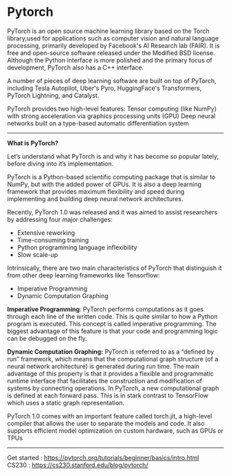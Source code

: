 # Pytorch

PyTorch is an open source machine learning library based on the Torch library,used for applications such as computer vision and natural language processing, primarily developed by Facebook's AI Research lab (FAIR). It is free and open-source software released under the Modified BSD license. Although the Python interface is more polished and the primary focus of development, PyTorch also has a C++ interface.

A number of pieces of deep learning software are built on top of PyTorch, including Tesla Autopilot, Uber's Pyro, HuggingFace's Transformers, PyTorch Lightning, and Catalyst.

PyTorch provides two high-level features:
Tensor computing (like NumPy) with strong acceleration via graphics processing units (GPU)
Deep neural networks built on a type-based automatic differentiation system

---

**What is PyTorch?**

Let’s understand what PyTorch is and why it has become so popular lately, before diving into it’s implementation.

PyTorch is a Python-based scientific computing package that is similar to NumPy, but with the added power of GPUs. It is also a deep learning framework that provides maximum flexibility and speed during implementing and building deep neural network architectures.

Recently, PyTorch 1.0 was released and it was aimed to assist researchers by addressing four major challenges:

- Extensive reworking
- Time-consuming training
- Python programming language inflexibility
- Slow scale-up

Intrinsically, there are two main characteristics of PyTorch that distinguish it from other deep learning frameworks like Tensorflow:

- Imperative Programming
- Dynamic Computation Graphing


**Imperative Programming**: PyTorch performs computations as it goes through each line of the written code. This is quite similar to how a Python program is executed. This concept is called imperative programming. The biggest advantage of this feature is that your code and programming logic can be debugged on the fly.

**Dynamic Computation Graphing:** PyTorch is referred to as a “defined by run” framework, which means that the computational graph structure (of a neural network architecture) is generated during run time. The main advantage of this property is that it provides a flexible and programmatic runtime interface that facilitates the construction and modification of systems by connecting operations. In PyTorch, a new computational graph is defined at each forward pass. This is in stark contrast to TensorFlow which uses a static graph representation.

PyTorch 1.0 comes with an important feature called torch.jit, a high-level compiler that allows the user to separate the models and code. It also supports efficient model optimization on custom hardware, such as GPUs or TPUs

---

Get started : https://pytorch.org/tutorials/beginner/basics/intro.html <br>
CS230 : https://cs230.stanford.edu/blog/pytorch/
